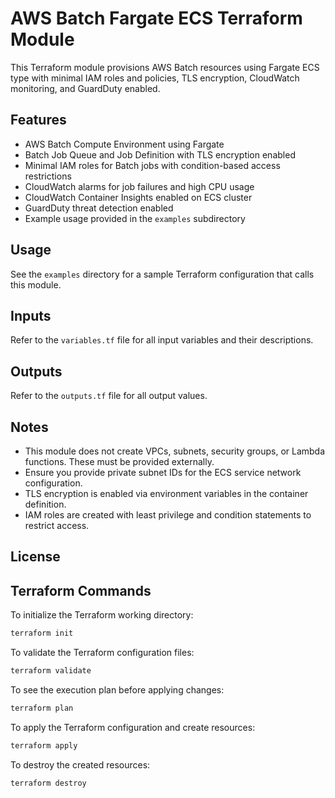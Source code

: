 # AWS Batch Fargate ECS Terraform Module

This Terraform module provisions AWS Batch resources using Fargate ECS type with minimal IAM roles and policies, TLS encryption, CloudWatch monitoring, and GuardDuty enabled.

## Features

- AWS Batch Compute Environment using Fargate
- Batch Job Queue and Job Definition with TLS encryption enabled
- Minimal IAM roles for Batch jobs with condition-based access restrictions
- CloudWatch alarms for job failures and high CPU usage
- CloudWatch Container Insights enabled on ECS cluster
- GuardDuty threat detection enabled
- Example usage provided in the `examples` subdirectory

## Usage

See the `examples` directory for a sample Terraform configuration that calls this module.

## Inputs

Refer to the `variables.tf` file for all input variables and their descriptions.

## Outputs

Refer to the `outputs.tf` file for all output values.

## Notes

- This module does not create VPCs, subnets, security groups, or Lambda functions. These must be provided externally.
- Ensure you provide private subnet IDs for the ECS service network configuration.
- TLS encryption is enabled via environment variables in the container definition.
- IAM roles are created with least privilege and condition statements to restrict access.

## License

## Terraform Commands

To initialize the Terraform working directory:

```bash
terraform init
```

To validate the Terraform configuration files:

```bash
terraform validate
```

To see the execution plan before applying changes:

```bash
terraform plan
```

To apply the Terraform configuration and create resources:

```bash
terraform apply
```

To destroy the created resources:

```bash
terraform destroy
```


